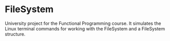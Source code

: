 # FileSystem
University project for the Functional Programming course. 
It simulates the Linux terminal commands for working with the FileSystem and a FileSystem structure. 
